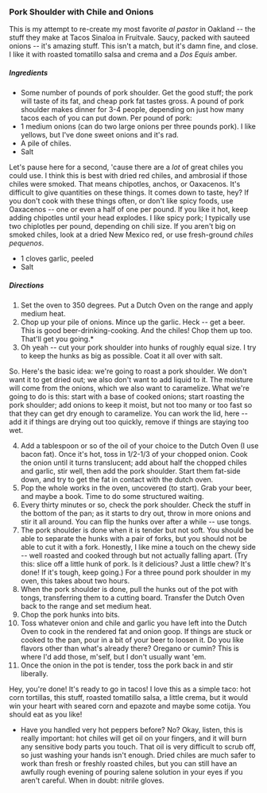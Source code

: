### Pork Shoulder with Chile and Onions
This is  my attempt to re-create my most favorite _al pastor_ in Oakland -- the stuff they make at Tacos Sinaloa in Fruitvale. Saucy, packed with sauteed onions -- it's amazing stuff. This isn't a match, but it's damn fine, and close. I like it with roasted tomatillo salsa and crema  and a _Dos Equis_ amber.

##### Ingredients
* Some number of pounds of pork shoulder. Get the good stuff; the pork will taste of its fat, and cheap pork fat tastes gross. A pound of pork shoulder makes dinner for 3-4 people, depending on just how many tacos each of you can put down.
Per pound of pork:
* 1 medium onions (can do two large onions per three pounds pork). I like yellows, but I've done sweet onions and it's rad.
* A pile of chiles.
* Salt

Let's pause here for a second, 'cause there are a _lot_ of great chiles you could use. I think this is best with dried red chiles, and ambrosial if those chiles were smoked. That means chipotles, anchos, or Oaxacenos. It's difficult to give quantities on these things. It comes down to taste, hey? If you don't cook with these things often, or don't like spicy foods, use Oaxacenos -- one or even a half of one per pound. If you like it hot, keep adding chipotles until your head explodes. I like spicy pork; I typically use two chiplotles per pound, depending on chili size. If you aren't big on smoked chiles, look at a dried New Mexico red, or use fresh-ground _chiles pequenos_.

* 1 cloves garlic, peeled
* Salt

##### Directions
1. Set the oven to 350 degrees. Put a Dutch Oven on the range and apply medium heat.
2. Chop up your pile of onions. Mince up the garlic. Heck -- get a beer. This is good beer-drinking-cooking. And the chiles! Chop them up too. That'll get you going.*
3. Oh yeah -- cut your pork shoulder into hunks of roughly equal size. I try to keep the hunks as big as possible. Coat it all over with salt.

So. Here's the basic idea: we're going to roast a pork shoulder. We don't want it to get dried out; we also don't want to add liquid to it. The moisture will come from the onions, which we also want to caramelize. What we're going to do is this: start with a base of cooked onions; start roasting the pork shoulder; add onions to keep it moist, but not too many or too fast so that they can get dry enough to caramelize. You can work the lid, here -- add it if things are drying out too quickly, remove if things are staying too wet.

4. Add a tablespoon or so of the oil of your choice to the Dutch Oven (I use bacon fat). Once it's hot, toss in 1/2-1/3 of your chopped onion. Cook the onion until it turns translucent; add about half the chopped chiles and garlic, stir well, then add the pork shoulder. Start them fat-side down, and try to get the fat in contact with the dutch oven.
5. Pop the whole works in the oven, uncovered (to start). Grab your beer, and maybe a book. Time to do some structured waiting.
6. Every thirty minutes or so, check the pork shoulder. Check the stuff in the bottom of the pan; as it starts to dry out, throw in more onions and stir it all around. You can flip the hunks over after a while -- use tongs.
7. The pork shoulder is done when it is tender but not soft. You should be able to separate the hunks with a pair of forks, but you should not be able to cut it with a fork. Honestly, I like mine a touch on the chewy side -- well roasted and cooked through but not actually falling apart. (Try this: slice off a little hunk of pork. Is it delicious? Just a little chew? It's done! If it's tough, keep going.) For a three pound pork shoulder in my oven, this takes about two hours.
8. When the pork shoulder is done, pull the hunks out of the pot with tongs, transferring them to a cutting board. Transfer the Dutch Oven back to the range and set medium heat.
9. Chop the pork hunks into bits.
10. Toss whatever onion and chile and garlic you have left into the Dutch Oven to cook in the rendered fat and onion goop. If things are stuck or cooked to the pan, pour in a bit of your beer to loosen it. Do you like flavors other than what's already there? Oregano or cumin? This is where I'd add those, m'self, but I don't usually want 'em.
11. Once the onion in the pot is tender, toss the pork back in and stir liberally.

Hey, you're done! It's ready to go in tacos! I love this as a simple taco: hot corn tortillas, this stuff, roasted tomatillo salsa, a little crema, but it would win your heart with seared corn and epazote and maybe some cotija. You should eat as you like!

* Have you handled very hot peppers before? No? Okay, listen, this is really important: hot chiles will get oil on your fingers, and it will burn any sensitive body parts you touch. That oil is very difficult to scrub off, so just washing your hands isn't enough. Dried chiles are much safer to work than fresh or freshly roasted chiles, but you can still have an awfully rough evening of pouring salene solution in your eyes if you aren't careful. When in doubt: nitrile gloves.

